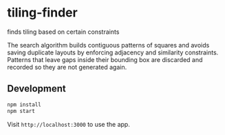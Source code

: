# tiling-finder
finds tiling based on certain constraints

The search algorithm builds contiguous patterns of squares and avoids
saving duplicate layouts by enforcing adjacency and similarity
constraints. Patterns that leave gaps inside their bounding box are
discarded and recorded so they are not generated again.

## Development

```bash
npm install
npm start
```

Visit `http://localhost:3000` to use the app.
